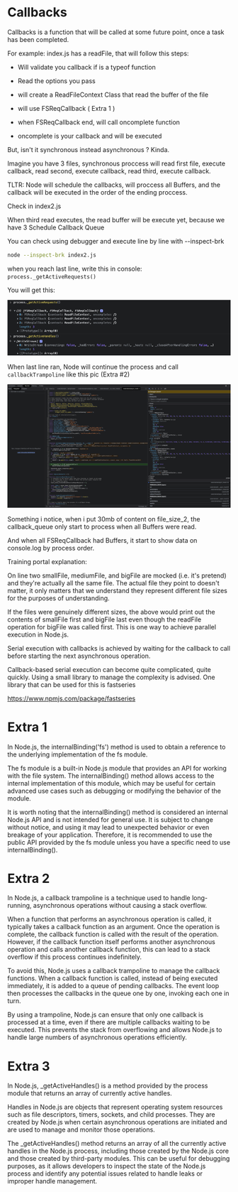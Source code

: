 # Callbacks

Callbacks is a function that will be called at some future point, once a task has been completed.

For example: index.js has a readFile, that will follow this steps: 

- Will validate you callback if is a typeof function

- Read the options you pass

- will create a ReadFileContext Class that read the buffer of the file

- will use FSReqCallback ( Extra 1 )

- when FSReqCallback end, will call oncomplete function

- oncomplete is your callback and will be executed


But, isn't it synchronous instead asynchronous ? Kinda.

Imagine you have 3 files, synchronous proccess will read first file, execute callback, read second, execute callback, read third, execute callback.

TLTR: Node will schedule the callbacks, will proccess all Buffers, and the callback will be executed in the order of the ending proccess.

Check in index2.js

When third read executes, the read buffer will be execute yet, because we have 3 Schedule Callback Queue

You can check using debugger and execute line by line with --inspect-brk


```bash
node --inspect-brk index2.js
```

when you reach last line, write this in console: ```process._getActiveRequests()```

You will get this:

<img src='./callbackqueue.png' />


When last line ran, Node will continue the process and call ```callbackTrampoline``` like this pic (Extra #2)

<img src='./trampoline.png' />

Something i notice, when i put 30mb of content on file_size_2, the callback_queue only start to process when all Buffers were read.

And when all FSReqCallback had Buffers, it start to show data on console.log by process order.

Training portal explanation:

On line two smallFile, mediumFile, and bigFile are mocked (i.e. it's pretend) and they're actually all the same file. The actual file they point to doesn't matter, it only matters that we understand they represent different file sizes for the purposes of understanding.

If the files were genuinely different sizes, the above would print out the contents of smallFile first and bigFile last even though the readFile operation for bigFile was called first. This is one way to achieve parallel execution in Node.js.

Serial execution with callbacks is achieved by waiting for the callback to call before starting the next asynchronous operation.

Callback-based serial execution can become quite complicated, quite quickly. Using a small library to manage the complexity is advised. One library that can be used for this is fastseries

https://www.npmjs.com/package/fastseries

# Extra 1

In Node.js, the internalBinding('fs') method is used to obtain a reference to the underlying implementation of the fs module.

The fs module is a built-in Node.js module that provides an API for working with the file system. The internalBinding() method allows access to the internal implementation of this module, which may be useful for certain advanced use cases such as debugging or modifying the behavior of the module.

It is worth noting that the internalBinding() method is considered an internal Node.js API and is not intended for general use. It is subject to change without notice, and using it may lead to unexpected behavior or even breakage of your application. Therefore, it is recommended to use the public API provided by the fs module unless you have a specific need to use internalBinding().

# Extra 2

In Node.js, a callback trampoline is a technique used to handle long-running, asynchronous operations without causing a stack overflow.

When a function that performs an asynchronous operation is called, it typically takes a callback function as an argument. Once the operation is complete, the callback function is called with the result of the operation. However, if the callback function itself performs another asynchronous operation and calls another callback function, this can lead to a stack overflow if this process continues indefinitely.

To avoid this, Node.js uses a callback trampoline to manage the callback functions. When a callback function is called, instead of being executed immediately, it is added to a queue of pending callbacks. The event loop then processes the callbacks in the queue one by one, invoking each one in turn.

By using a trampoline, Node.js can ensure that only one callback is processed at a time, even if there are multiple callbacks waiting to be executed. This prevents the stack from overflowing and allows Node.js to handle large numbers of asynchronous operations efficiently.

# Extra 3

In Node.js, _getActiveHandles() is a method provided by the process module that returns an array of currently active handles.

Handles in Node.js are objects that represent operating system resources such as file descriptors, timers, sockets, and child processes. They are created by Node.js when certain asynchronous operations are initiated and are used to manage and monitor those operations.

The _getActiveHandles() method returns an array of all the currently active handles in the Node.js process, including those created by the Node.js core and those created by third-party modules. This can be useful for debugging purposes, as it allows developers to inspect the state of the Node.js process and identify any potential issues related to handle leaks or improper handle management.

